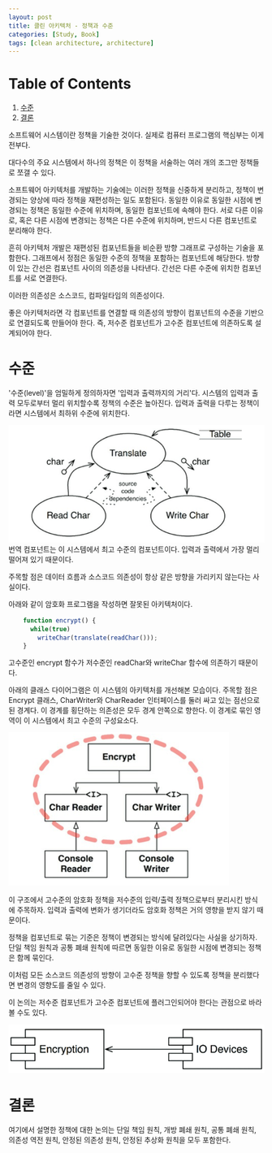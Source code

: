 ```yaml
---
layout: post
title: 클린 아키텍처 - 정책과 수준
categories: [Study, Book]
tags: [clean architecture, architecture]
---
```


# Table of Contents

1.  [수준](#org027d4c2)
2.  [결론](#orgdc2ea1b)

소프트웨어 시스템이란 정책을 기술한 것이다. 실제로 컴퓨터 프로그램의 핵심부는 이게 전부다.

대다수의 주요 시스템에서 하나의 정책은 이 정책을 서술하는 여러 개의 조그만 정책들로 쪼갤 수 있다.

소프트웨어 아키텍처를 개발하는 기술에는 이러한 정책을 신중하게 분리하고, 정책이 변경되는 양상에 따라 정책을 재편성하는 일도 포함된다.
동일한 이유로 동일한 시점에 변경되는 정책은 동일한 수준에 위치하며, 동일한 컴포넌트에 속해야 한다.
서로 다른 이유로, 혹은 다른 시점에 변경되는 정책은 다른 수준에 위치하며, 반드시 다른 컴포넌트로 분리해야 한다.

흔히 아키텍처 개발은 재편성된 컴포넌트들을 비순환 방향 그래프로 구성하는 기술을 포함한다.
그래프에서 정점은 동일한 수준의 정책을 포함하는 컴포넌트에 해당한다.
방향이 있는 간선은 컴포넌트 사이의 의존성을 나타낸다.
간선은 다른 수준에 위치한 컴포넌트를 서로 연결한다.

이러한 의존성은 소스코드, 컴파일타임의 의존성이다.

좋은 아키텍처라면 각 컴포넌트를 연결할 때 의존성의 방향이 컴포넌트의 수준을 기반으로 연결되도록 만들어야 한다. 즉, 저수준 컴포넌트가 고수준 컴포넌트에 의존하도록 설계되어야 한다.


<a id="org027d4c2"></a>

# 수준

'수준(level)'을 엄밀하게  정의하자면 '입력과 출력까지의 거리'다. 시스템의 입력과 출력 모두로부터 멀리 위치할수록 정책의 수준은 높아진다. 입력과 출력을 다루는 정책이라면 시스템에서 최하위 수준에 위치한다.

![img](/assets/img/정책과_수준/2020-08-24_21-17-36_2020-08-24-19.png)
번역 컴포넌트는 이 시스템에서 최고 수준의 컴포넌트이다. 입력과 출력에서 가장 멀리 떨어져 있기 때문이다.

주목할 점은 데이터 흐름과 소스코드 의존성이 항상 같은 방향을 가리키지 않는다는 사실이다.

아래와 같이 암호화 프로그램을 작성하면 잘못된 아키텍처이다.

```js
    function encrypt() {
      while(true)
        writeChar(translate(readChar()));
    }
```

고수준인 encrypt 함수가 저수준인 readChar와 writeChar 함수에 의존하기 때문이다.

아래의 클래스 다이어그램은 이 시스템의 아키텍처를 개선해본 모습이다.
주목할 점은 Encrypt 클래스, CharWriter와 CharReader 인터페이스를 둘러 싸고 있는 점선으로 된 경계다. 
이 경계를 횡단하는 의존성은 모두 경계 안쪽으로 향한다. 이 경계로 묶인 영역이 이 시스템에서 최고 수준의 구성요소다.

![img](/assets/img/정책과_수준/2020-08-24_21-37-47_2020-08-24-20.png)

이 구조에서 고수준의 암호화 정책을 저수준의 입력/출력 정책으로부터 분리시킨 방식에 주목하자. 입력과 출력에 변화가 생기더라도 암호화 정책은 거의 영향을 받지 않기 때문이다.

정책을 컴포넌트로 묶는 기준은 정책이 변경되는 방식에 달려있다는 사실을 상기하자. 단일 책임 원칙과 공통 폐쇄 원칙에 따르면 동일한 이유로 동일한 시점에 변경되는 정책은 함께 묶인다.

이처럼 모든 소스코드 의존성의 방향이 고수준 정책을 향할 수 있도록 정책을 분리했다면 변경의 영향도를 줄일 수 있다.

이 논의는 저수준 컴포넌트가 고수준 컴포넌트에 플러그인되어야 한다는 관점으로 바라볼 수도 있다.

![img](/assets/img/정책과_수준/2020-08-24_22-13-45_2020-08-24-21.png)


<a id="orgdc2ea1b"></a>

# 결론

여기에서 설명한 정책에 대한 논의는 단일 책임 원칙, 개방 폐쇄 원칙, 공통 폐쇄 원칙, 의존성 역전 원칙, 안정된 의존성 원칙, 안정된 추상화 원칙을 모두 포함한다.

